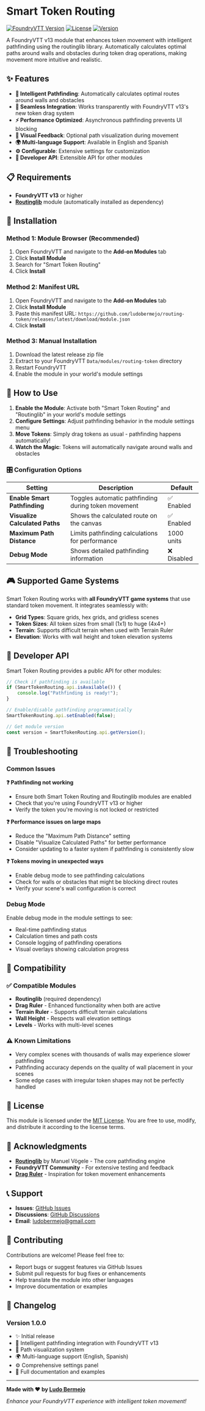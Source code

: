 # Smart Token Routing

[![FoundryVTT Version](https://img.shields.io/badge/FoundryVTT-v13-green)](https://foundryvtt.com/)
[![License](https://img.shields.io/badge/License-MIT-blue.svg)](LICENSE)
[![Version](https://img.shields.io/badge/Version-1.0.0-orange)](module.json)

A FoundryVTT v13 module that enhances token movement with intelligent pathfinding using the routinglib library. Automatically calculates optimal paths around walls and obstacles during token drag operations, making movement more intuitive and realistic.

## ✨ Features

- **🧠 Intelligent Pathfinding**: Automatically calculates optimal routes around walls and obstacles
- **🎯 Seamless Integration**: Works transparently with FoundryVTT v13's new token drag system
- **⚡ Performance Optimized**: Asynchronous pathfinding prevents UI blocking
- **🎨 Visual Feedback**: Optional path visualization during movement
- **🌍 Multi-language Support**: Available in English and Spanish
- **⚙️ Configurable**: Extensive settings for customization
- **🔧 Developer API**: Extensible API for other modules

## 📋 Requirements

- **FoundryVTT v13** or higher
- **[Routinglib](https://foundryvtt.com/packages/routinglib)** module (automatically installed as dependency)

## 🚀 Installation

### Method 1: Module Browser (Recommended)
1. Open FoundryVTT and navigate to the **Add-on Modules** tab
2. Click **Install Module**
3. Search for "Smart Token Routing"
4. Click **Install**

### Method 2: Manifest URL
1. Open FoundryVTT and navigate to the **Add-on Modules** tab
2. Click **Install Module**
3. Paste this manifest URL: `https://github.com/ludobermejo/routing-token/releases/latest/download/module.json`
4. Click **Install**

### Method 3: Manual Installation
1. Download the latest release zip file
2. Extract to your FoundryVTT `Data/modules/routing-token` directory
3. Restart FoundryVTT
4. Enable the module in your world's module settings

## 📖 How to Use

1. **Enable the Module**: Activate both "Smart Token Routing" and "Routinglib" in your world's module settings
2. **Configure Settings**: Adjust pathfinding behavior in the module settings menu
3. **Move Tokens**: Simply drag tokens as usual - pathfinding happens automatically!
4. **Watch the Magic**: Tokens will automatically navigate around walls and obstacles

### 🎛️ Configuration Options

| Setting | Description | Default |
|---------|-------------|---------|
| **Enable Smart Pathfinding** | Toggles automatic pathfinding during token movement | ✅ Enabled |
| **Visualize Calculated Paths** | Shows the calculated route on the canvas | ✅ Enabled |
| **Maximum Path Distance** | Limits pathfinding calculations for performance | 1000 units |
| **Debug Mode** | Shows detailed pathfinding information | ❌ Disabled |

## 🎮 Supported Game Systems

Smart Token Routing works with **all FoundryVTT game systems** that use standard token movement. It integrates seamlessly with:

- **Grid Types**: Square grids, hex grids, and gridless scenes
- **Token Sizes**: All token sizes from small (1x1) to huge (4x4+)
- **Terrain**: Supports difficult terrain when used with Terrain Ruler
- **Elevation**: Works with wall height and token elevation systems

## 🔧 Developer API

Smart Token Routing provides a public API for other modules:

```javascript
// Check if pathfinding is available
if (SmartTokenRouting.api.isAvailable()) {
    console.log("Pathfinding is ready!");
}

// Enable/disable pathfinding programmatically
SmartTokenRouting.api.setEnabled(false);

// Get module version
const version = SmartTokenRouting.api.getVersion();
```

## 🐛 Troubleshooting

### Common Issues

**❓ Pathfinding not working**
- Ensure both Smart Token Routing and Routinglib modules are enabled
- Check that you're using FoundryVTT v13 or higher
- Verify the token you're moving is not locked or restricted

**❓ Performance issues on large maps**
- Reduce the "Maximum Path Distance" setting
- Disable "Visualize Calculated Paths" for better performance
- Consider updating to a faster system if pathfinding is consistently slow

**❓ Tokens moving in unexpected ways**
- Enable debug mode to see pathfinding calculations
- Check for walls or obstacles that might be blocking direct routes
- Verify your scene's wall configuration is correct

### Debug Mode

Enable debug mode in the module settings to see:
- Real-time pathfinding status
- Calculation times and path costs
- Console logging of pathfinding operations
- Visual overlays showing calculation progress

## 🤝 Compatibility

### ✅ Compatible Modules
- **Routinglib** (required dependency)
- **Drag Ruler** - Enhanced functionality when both are active
- **Terrain Ruler** - Supports difficult terrain calculations
- **Wall Height** - Respects wall elevation settings
- **Levels** - Works with multi-level scenes

### ⚠️ Known Limitations
- Very complex scenes with thousands of walls may experience slower pathfinding
- Pathfinding accuracy depends on the quality of wall placement in your scenes
- Some edge cases with irregular token shapes may not be perfectly handled

## 📜 License

This module is licensed under the [MIT License](LICENSE). You are free to use, modify, and distribute it according to the license terms.

## 🙏 Acknowledgments

- **[Routinglib](https://github.com/manuelVo/foundryvtt-routinglib)** by Manuel Vögele - The core pathfinding engine
- **FoundryVTT Community** - For extensive testing and feedback
- **[Drag Ruler](https://github.com/manuelVo/foundryvtt-drag-ruler)** - Inspiration for token movement enhancements

## 📞 Support

- **Issues**: [GitHub Issues](https://github.com/ludobermejo/routing-token/issues)
- **Discussions**: [GitHub Discussions](https://github.com/ludobermejo/routing-token/discussions)
- **Email**: [ludobermejo@gmail.com](mailto:ludobermejo@gmail.com)

## 🚀 Contributing

Contributions are welcome! Please feel free to:
- Report bugs or suggest features via GitHub Issues
- Submit pull requests for bug fixes or enhancements
- Help translate the module into other languages
- Improve documentation or examples

## 📝 Changelog

### Version 1.0.0
- ✨ Initial release
- 🧠 Intelligent pathfinding integration with FoundryVTT v13
- 🎨 Path visualization system
- 🌍 Multi-language support (English, Spanish)
- ⚙️ Comprehensive settings panel
- 📖 Full documentation and examples

---

**Made with ❤️ by [Ludo Bermejo](mailto:ludobermejo@gmail.com)**

*Enhance your FoundryVTT experience with intelligent token movement!*
